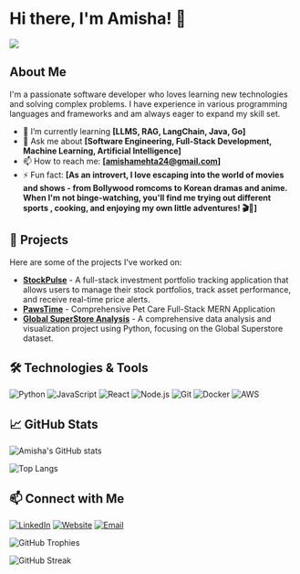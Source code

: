 # Hi there, I'm Amisha! 👋

<!-- Profile Views -->
![](https://komarev.com/ghpvc/?username=AmishaMe24&color=blue)

## About Me

I'm a passionate software developer who loves learning new technologies and solving complex problems. I have experience in various programming languages and frameworks and am always eager to expand my skill set.

- 🌱 I’m currently learning **[LLMS, RAG, LangChain, Java, Go]**
- 💬 Ask me about **[Software Engineering, Full-Stack Development, Machine Learning, Artificial Intelligence]**
- 📫 How to reach me: **[amishamehta24@gmail.com]**
- ⚡ Fun fact: **[As an introvert, I love escaping into the world of movies and shows - from Bollywood romcoms to Korean dramas and anime. When I'm not binge-watching, you'll find me trying out different sports , cooking, and enjoying my own little adventures! 🎬🏸]**

## 🚀 Projects

Here are some of the projects I've worked on:

- [**StockPulse**](https://github.com/AmishaMe24/stock-pulse) - A full-stack investment portfolio tracking application that allows users to manage their stock portfolios, track asset performance, and receive real-time price alerts.
- [**PawsTime**](https://github.com/AmishaMe24/PawsTime) - Comprehensive Pet Care Full-Stack MERN Application
- [**Global SuperStore Analysis**](https://dashapp-795931816520.northamerica-northeast1.run.app/) - A comprehensive data analysis and visualization project using Python, focusing on the Global Superstore dataset.

## 🛠️ Technologies & Tools

![Python](https://img.shields.io/badge/-Python-333333?style=flat&logo=python)
![JavaScript](https://img.shields.io/badge/-JavaScript-333333?style=flat&logo=javascript)
![React](https://img.shields.io/badge/-React-333333?style=flat&logo=react)
![Node.js](https://img.shields.io/badge/-Node.js-333333?style=flat&logo=node.js)
![Git](https://img.shields.io/badge/-Git-333333?style=flat&logo=git)
![Docker](https://img.shields.io/badge/-Docker-333333?style=flat&logo=docker)
![AWS](https://img.shields.io/badge/-AWS-333333?style=flat&logo=amazon-aws)

## 📈 GitHub Stats

![Amisha's GitHub stats](https://github-readme-stats.vercel.app/api?username=AmishaMe24&show_icons=true&theme=radical)

<!-- Optional: Top languages -->
![Top Langs](https://github-readme-stats.vercel.app/api/top-langs/?username=AmishaMe24&layout=compact&theme=radical)

## 📫 Connect with Me

[![LinkedIn](https://img.shields.io/badge/-LinkedIn-0077B5?style=flat&logo=linkedin)](https://www.linkedin.com/in/mehtaamisha/)
[![Website](https://img.shields.io/badge/-Twitter-1DA1F2?style=flat&logo=twitter)](https://www.amishamehta.tech/)
[![Email](https://img.shields.io/badge/-Email-D14836?style=flat&logo=gmail&logoColor=white)](mailto:amishamehta24@gmail.com)

<!-- Optional: GitHub Trophies -->
![GitHub Trophies](https://github-profile-trophy.vercel.app/?username=AmishaMe24&theme=radical)

<!-- Optional: GitHub Streak Stats -->
![GitHub Streak](https://github-readme-streak-stats.herokuapp.com/?user=AmishaMe24&theme=radical)
